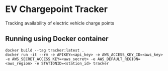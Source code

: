 # EV Chargepoint Tracker
Tracking availability of electric vehicle charge points

## Running using Docker container
```
docker build --tag tracker:latest .
docker run -it --rm -e APIKEY=<api_key> -e AWS_ACCESS_KEY_ID=<aws_key> -e AWS_SECRET_ACCESS_KEY=<aws_secret> -e AWS_DEFAULT_REGION=<aws_region> -e STATIONID=<station_id> tracker
```
